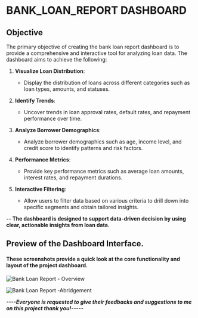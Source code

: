 # BANK_LOAN_REPORT DASHBOARD

## Objective

The primary objective of creating the bank loan report dashboard is to provide a comprehensive and interactive tool for analyzing loan data. The dashboard aims to achieve the following:

1. **Visualize Loan Distribution**:
   - Display the distribution of loans across different categories such as loan types, amounts, and statuses.

2. **Identify Trends**:
   - Uncover trends in loan approval rates, default rates, and repayment performance over time.

3. **Analyze Borrower Demographics**:
   - Analyze borrower demographics such as age, income level, and credit score to identify patterns and risk factors.

4. **Performance Metrics**:
   - Provide key performance metrics such as average loan amounts, interest rates, and repayment durations.

5. **Interactive Filtering**:
   - Allow users to filter data based on various criteria to drill down into specific segments and obtain tailored insights.
     

**-- The dashboard is designed to support data-driven decision by using clear, actionable insights from loan data.**

  
##  Preview of the Dashboard Interface. 

#### These screenshots provide a quick look at the core functionality and layout of the project dashboard.
  
   ![Bank Loan Report - Overview](https://github.com/shrutiupadhyay75/BANK_LOAN_REPORT/assets/122087349/593eef42-e553-4885-afa5-caefa66f9edc)

   ![Bank Loan Report -Abridgement](https://github.com/shrutiupadhyay75/BANK_LOAN_REPORT/assets/122087349/cb56b2f5-44ee-4a73-b0d6-111ff3bc878b)

   

***----Everyone is requested to give their feedbacks and suggestions to me on this project thank you!-----***


